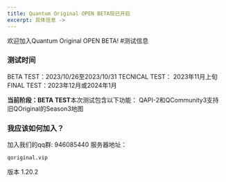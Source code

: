 ```yaml
---
title: Quantum Original OPEN BETA现已开启
excerpt: 具体信息 ->
---
```

欢迎加入Quantum Original OPEN BETA!
#测试信息

### 测试时间
BETA TEST：2023/10/26至2023/10/31
TECNICAL TEST： 2023年11月上旬
FINAL TEST：2023年12月或2024年1月

**当前阶段：BETA TEST**本次测试包含以下功能：
QAPI-2和QCommunity3支持
旧QOriginal的Season3地图

### 我应该如何加入？

加入我们的qq群: 946085440
服务器地址：
``` bash
qoriginal.vip
```
版本 1.20.2

